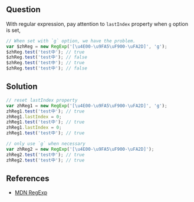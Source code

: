 ## Question

With regular expression, pay attention to `lastIndex` property when `g` option
is set,

```js
// When set with `g` option, we have the problem.
var $zhReg = new RegExp('[\u4E00-\u9FA5\uF900-\uFA2D]', 'g');
$zhReg.test('test中'); // true
$zhReg.test('test中'); // false
$zhReg.test('test中'); // true
$zhReg.test('test中'); // false
```

## Solution

```js
// reset lastIndex property
var zhReg1 = new RegExp('[\u4E00-\u9FA5\uF900-\uFA2D]', 'g');
zhReg1.test('test中'); // true
zhReg1.lastIndex = 0;
zhReg1.test('test中'); // true
zhReg1.lastIndex = 0;
zhReg1.test('test中'); // true

// only use `g` when necessary
var zhReg2 = new RegExp('[\u4E00-\u9FA5\uF900-\uFA2D]');
zhReg2.test('test中'); // true
zhReg2.test('test中'); // true
```

## References

  * [MDN RegExp](https://developer.mozilla.org/en-US/docs/Web/JavaScript/Guide/Regular_Expressions#Working_with_Regular_Expressions)
